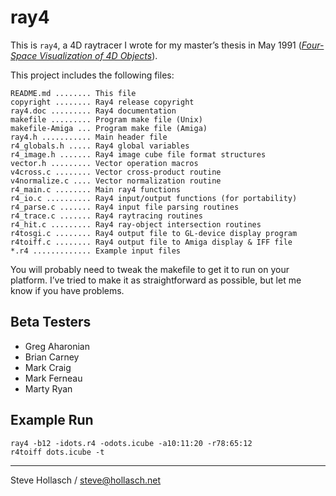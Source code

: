 ray4
====================================================================================================

This is `ray4`, a 4D raytracer I wrote for my master’s thesis in May 1991
([_Four-Space Visualization of 4D Objects_]).

This project includes the following files:

    README.md ........ This file
    copyright ........ Ray4 release copyright
    ray4.doc ......... Ray4 documentation
    makefile ......... Program make file (Unix)
    makefile-Amiga ... Program make file (Amiga)
    ray4.h ........... Main header file
    r4_globals.h ..... Ray4 global variables
    r4_image.h ....... Ray4 image cube file format structures
    vector.h ......... Vector operation macros
    v4cross.c ........ Vector cross-product routine
    v4normalize.c .... Vector normalization routine
    r4_main.c ........ Main ray4 functions
    r4_io.c .......... Ray4 input/output functions (for portability)
    r4_parse.c ....... Ray4 input file parsing routines
    r4_trace.c ....... Ray4 raytracing routines
    r4_hit.c ......... Ray4 ray-object intersection routines
    r4tosgi.c ........ Ray4 output file to GL-device display program
    r4toiff.c ........ Ray4 output file to Amiga display & IFF file
    *.r4 ............. Example input files

You will probably need to tweak the makefile to get it to run on your platform. I’ve tried to make
it as straightforward as possible, but let me know if you have problems.


Beta Testers
------------
- Greg Aharonian
- Brian Carney
- Mark Craig
- Mark Ferneau
- Marty Ryan


Example Run
-----------

    ray4 -b12 -idots.r4 -odots.icube -a10:11:20 -r78:65:12
    r4toiff dots.icube -t


----
Steve Hollasch / steve@hollasch.net



[_Four-Space Visualization of 4D Objects_]: https://hollasch.github.io/ray4/Four-Space_Visualization_of_4D_Objects.html
